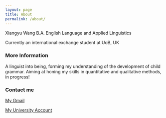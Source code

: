 ```yaml
---
layout: page
title: About
permalink: /about/
---
```


Xiangyu Wang
B.A. English Language and Applied Linguistics

Currently an international exchange student at UoB, UK

### More Information

A linguist into being, forming my understanding of the development of child grammar. Aiming at honing my skills in quantitative and qualitative methods, in progress!

### Contact me

[My Gmail](phoebusa50@gmail.com)

[My University Account](hvyxw1@nottingham.edu.cn)
